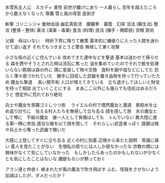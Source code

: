 氷雪系主人公　スカディ
善性
前世が朧げにあり
一人暮らし
百年を超えたころから数えなくなった
尊鷹
雪と風の得意
皮剥ぎ

斬撃
コリニンジャ
動物会話
幽玄真影流　朦朧拳　霧霞　幻突
活法 (蘇生法)
整法 (整骨・整体)
薬法 (漢薬・毒薬)
食法 (料理)
技法 (捕手・関節技)
空眼
医術　

父親　母はいない　
時折下界に降りて散策
基本的に縄張りに入った人間を迷わせて追い返す
それでもつきまとうと警告
無視して漸く攻撃

小さな街の近くに住んでいる
攻めてきた連中などを撃退
基本は迷わせて帰らせる
森を燃やそうとされた時は流石に焦った
油を集めていたのでそれで骸を処理
いらない鉄屑は森の外に
偶に変装して物々交換　食料を鍋や塩などにしてた
恐らく薄々感づかれていた　勝手に回収した武器を置き品物を持って行っていたため
魔女も撃退　
長い間平和
人口が増えてきている　立ち退きしてほしいと財宝を持って相談
出ていくことにする　まあここ以外にも幾らでも住処はあるだろうと
想定外に荒れており絶句

兵士や魔女を邪魔ゴミしつつ旅　
ライエルの村で偶然魔女と遭遇　鉄砲水を止め返り討ちに　怯える村人たちを無視して立ち去る
顔を隠して旅　氷の魔女として噂に　不殺の魔女　誰一人として負傷はしても　ｓんでいない
異大陸に渡る第一陣に参加
適当な槍を以て顔を隠して　それらしい武芸者っぽく
路銀は賊や兵士から奪った武器で稼いだ

大陸に上陸してすぐに立ち去る
近くの村に到着
辺境から来たと説明　常識に疎い
亜人を見たことがない　生憎私の周りには人しか居なかったな
宗教の類には興味がなくて気にしていなかった　もしかしたらあったのかもしれないが少なくとも気にしたことはないな
魔獣もないが黙っておく

アラン達と仲良く
絡まれたが風の魔法で吹き飛ばす
ふむ、怪我をさせないよう加減はしたが、ダメだったか？

